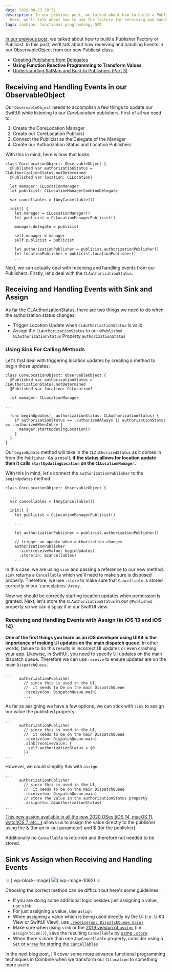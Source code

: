 ```yaml
---
date: 2020-08-23 20:31
description: In our previous post, we talked about how to build a Publisher Factory.
  Here, we'll talk about how to use the factory for receiving and handling events.
tags: combine, functional programming, GCD
---
```

[In our previous
post,](https://learningswift.brightdigit.com/combine-corelocation-publishers-delegates/)
we talked about how to build a Publisher Factory or Publicist. In this
post, we\'ll talk about how receiving and handling Events in our
ObservableObject from our new Publicist class.

-   [Creating Publishers from
    Delegates](https://learningswift.brightdigit.com/combine-corelocation-publishers-delegates/)
-   **Using Function Reactive Programming to Transform Values**
-   [Understanding flatMap and Built-In Publishers
    (Part 3)](https://learningswift.brightdigit.com/combine-corelocation-swiftui-delegates/)

## Receiving and Handling Events in our ObservableObject

Our `ObservableObject` needs to accomplish a few things to update our
SwiftUI while listening to our *CoreLocation* publishers. First of all
we need to:

1.  Create the CoreLocation Manager
2.  Create our CoreLocation Publicist
3.  Connect the Publicist as the Delegate of the Manager
4.  Create our Authorization Status and Location Publishers

With this in mind, here is how that looks:

``` {.wp-block-code}
class CoreLocationObject: ObservableObject {
  @Published var authorizationStatus = CLAuthorizationStatus.notDetermined
  @Published var location: CLLocation?

  let manager: CLLocationManager
  let publicist: CLLocationManagerCombineDelegate

  var cancellables = [AnyCancellable]()

  init() {
    let manager = CLLocationManager()
    let publicist = CLLocationManagerPublicist()

    manager.delegate = publicist

    self.manager = manager
    self.publicist = publicist

    let authorizationPublisher = publicist.authorizationPublisher()
    let locationPublisher = publicist.locationPublisher()
    ...
```

Next, we can actually deal with receiving and handling events from our
Publishers. Firstly, let's deal with the `CLAuthorizationStatus`.

## Receiving and Handling Events with Sink and Assign

As far the CLAuthorizationStatus, there are two things we need to do
when the authorization status changes:

-   Trigger Location Update when `CLAuthorizationStatus` is valid
-   Assign the `CLAuthorizationStatus` to our
    `@Published CLAuthorizationStatus` Property `authorizationStatus`

### Using Sink For Calling Methods

Let's first deal with triggering location updates by creating a method
to begin those updates:

``` {.wp-block-code}
class CoreLocationObject: ObservableObject {
  @Published var authorizationStatus = CLAuthorizationStatus.notDetermined
  @Published var location: CLLocation?

  let manager: CLLocationManager

...

  func beginUpdates(_ authorizationStatus: CLAuthorizationStatus) {
    if authorizationStatus == .authorizedAlways || authorizationStatus == .authorizedWhenInUse {
      manager.startUpdatingLocation()
    }
  }
}
```

Our `beginUpdate` method will take in the `CLAuthorizedStatus` as it
comes in from the `Publisher`. As a result, **if the status allows for
location update then it calls `startUpdatingLocation` on the
`CLLocationManager`.**

With this in mind, let's connect the `authorizationPublisher` to the
`beginUpdates` method:

``` {.wp-block-code}
class CoreLocationObject: ObservableObject {

  ...
  var cancellables = [AnyCancellable]()

  init() {
    let publicist = CLLocationManagerPublicist()
   
    ...
    
    let authorizationPublisher = publicist.authorizationPublisher()

    // trigger an update when authorization changes
    authorizationPublisher
      .sink(receiveValue: beginUpdates)
      .store(in: &cancellables)
    ...
```

In this case, we are using `sink` and passing a reference to our new
method. `sink` returns a `Cancellable` which we'll need to make sure is
disposed properly. Therefore, we use `.store` to make sure that
`Cancellable` is stored correctly in our \`cancelables\` `Array`.

Now we should be correctly starting location updates when permission is
granted. Next, let's store the `CLAuthorizationStatus` in our
`@Published` property so we can display it in our SwiftUI view.

### Receiving and Handling Events with Assign (in iOS 13 and iOS 14)

**One of the first things you learn as an iOS developer using UIKit is
the importance of making UI updates on the main dispatch queue.** In
other words, failure to do this results in incorrect UI updates or even
crashing your app. Likewise, in SwiftUI, you need to specify UI updates
on the main dispatch queue. Therefore we can use `receive` to ensure
updates are on the main `DispatchQueue`.

``` {.wp-block-code}
...
      authorizationPublisher
        // since this is used in the UI,
        //  it needs to be on the main DispatchQueue
        .receive(on: DispatchQueue.main)
        ...
```

As far as assigning we have a few options, we can stick with `sink` to
assign our value the published property:

``` {.wp-block-code}
...
      authorizationPublisher
        // since this is used in the UI,
        //  it needs to be on the main DispatchQueue
        .receive(on: DispatchQueue.main)
        .sink(receiveValue: {
          self.authorizationStatus = $0
        })
...
```

However, we could simplify this with `assign`:

``` {.wp-block-code}
...
      authorizationPublisher
        // since this is used in the UI,
        //  it needs to be on the main DispatchQueue
        .receive(on: DispatchQueue.main)
        // store the value in the authorizationStatus property
        .assign(to: &$authorizationStatus)
...
```

[This new assign available in all the new 2020 OSes (iOS 14, macOS 11,
watchOS 7,
etc...)](https://developer.apple.com/documentation/combine/publisher/assign(to:))
allows us to assign the value directly to the publisher using the & (for
an in-out parameter) and \$ (for the publisher).

Additionally no `Cancellable` is returned and therefore not needed to be
stored.

## Sink vs Assign when Receiving and Handling Events

::: {.wp-block-image}
![](https://learningswift.brightdigit.com/wp-content/uploads/sites/2/2020/08/Combine-ing-the-Old-with-the-New.001-1024x204.png){.wp-image-1062}
:::

Choosing the correct method can be difficult but here\'s some
guidelines:

-   If you are doing some additional logic besides just assigning a
    value, use `sink`
-   For just assigning a value, use `assign`
-   When assigning a value which is being used directly by the UI (i.e.
    UIKit View or SwiftUI View), use
    [`.receive(on: DispatchQueue.main)`](https://developer.apple.com/documentation/combine/publisher/receive(on:options:))
-   Make sure when using `sink` or the [2019 version of
    `assign`](https://developer.apple.com/documentation/combine/publisher/assign(to:on:))
    (i.e. `assign(to:on:)`), save the resulting `Cancellable` by [using
    `.store`](https://developer.apple.com/documentation/combine/anycancellable/store(in:)-6cr9i)
-   When there\'s more than one `AnyCancellable` property, consider
    using a [`Set` or `Array` for storing the
    `Cancellables`](https://developer.apple.com/documentation/combine/anycancellable/store(in:)-3hyxs)

In the next blog post, I\'ll cover some more advance functional
programming techniques in Combine when we transform our `CLLocation` to
something more useful.
